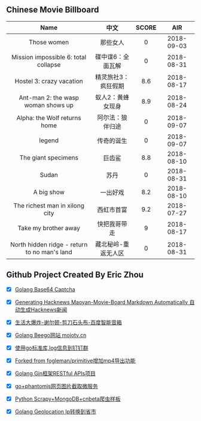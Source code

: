 ## Chinese Movie Billboard
|   Name          | 中文           | SCORE   |  AIR|
|:-------------:|:-------------:| :-----:|:-----:|
|Those women | 那些女人 |0| 2018-09-03|
|Mission impossible 6: total collapse | 碟中谍6：全面瓦解 |0| 2018-08-31|
|Hostel 3: crazy vacation | 精灵旅社3：疯狂假期 |8.6| 2018-08-17|
|Ant-man 2: the wasp woman shows up | 蚁人2：黄蜂女现身 |8.9| 2018-08-24|
|Alpha: the Wolf returns home | 阿尔法：狼伴归途 |0| 2018-09-07|
|legend | 传奇的诞生 |0| 2018-09-07|
|The giant specimens | 巨齿鲨 |8.8| 2018-08-10|
|Sudan | 苏丹 |0| 2018-08-31|
|A big show | 一出好戏 |8.2| 2018-08-10|
|The richest man in xilong city | 西虹市首富 |9.2| 2018-07-27|
|Take my brother away | 快把我哥带走 |9| 2018-08-17|
|North hidden ridge - return to no man&#39;s land | 藏北秘岭-重返无人区 |0| 2018-08-31|


## Github Project Created By Eric Zhou

- [x] [Golang Base64 Captcha](https://github.com/mojocn/base64Captcha)
- [x] [Generating Hacknews Maoyan-Movie-Board Markdown Automatically 自动生成Hacknews新闻](https://github.com/dejavuzhou/md-genie)
- [x] [生活大爆炸-谢尔顿-剪刀石头布-百度智能音箱](https://github.com/mojocn/dueros-bang-game)
- [x] [Golang Beego网站 mojotv.cn](https://github.com/mojocn/www.mojotv.cn)
- [x] [使用go标准库,log信息到钉钉群](https://github.com/mojocn/dooger)
- [x] [Forked from fogleman/primitive增加mp4导出功能](https://github.com/mojocn/primitive)
- [x] [Golang Gin框架RESTful APIs项目](https://github.com/JJJJJJJerk/ezier-golang-web-api-framework)
- [x] [go+phantomjs网页图片截取微服务](https://github.com/mojocn/screen_shot)
- [x] [Python Scrapy+MongoDB+cnbeta爬虫样板](https://github.com/mojocn/scrapy_mongodb_boilerplate_cnbeta)
- [x] [Golang Geolocation Ip转换到省市](https://github.com/mojocn/ip2location)





